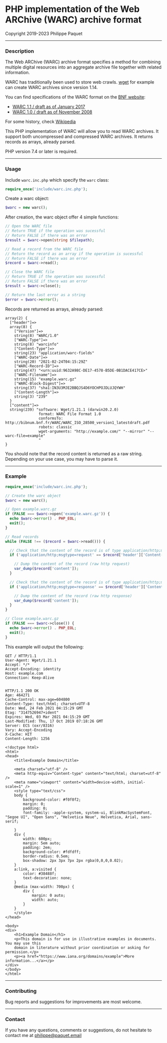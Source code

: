 # PHP implementation of the Web ARChive (WARC) archive format
Copyright 2019-2023 Philippe Paquet

---

### Description

The Web ARChive (WARC) archive format specifies a method for combining multiple digital resources into an aggregate archive file together with related information.

WARC has traditionally been used to store web crawls. [wget](https://www.gnu.org/software/wget/) for example can create WARC archives since version 1.14.

You can find specifications of the WARC format on the [BNF website](http://www.bnf.fr/):
* [WARC 1.1 / draft as of January 2017](http://bibnum.bnf.fr/WARC/WARC_ISO_28500_version1-1_latestdraft.pdf)
* [WARC 1.0 / draft as of November 2008](http://bibnum.bnf.fr/WARC/WARC_ISO_28500_version1_latestdraft.pdf)

For some history, check [Wikipedia](https://en.wikipedia.org/wiki/Web_ARChive)

This PHP implementation of WARC will allow you to read WARC archives. It support both uncompressed and compressed WARC archives. It returns records as arrays, already parsed.

PHP version 7.4 or later is required.

---

### Usage

Include `warc.inc.php` which specify the `warc` class:

```php
require_once('include/warc.inc.php');
```

Create a warc object:

```php
$warc = new warc();
```

After creation, the warc object offer 4 simple functions:

```php
// Open the WARC file
// Return TRUE if the operation was sucessful
// Return FALSE if there was an error
$result = $warc->open(string $filepath);
```

```php
// Read a record from the WARC file
// Return the record as an array if the operation is sucessful
// Return FALSE if there was an error
$record = $warc->read();
```

```php
// Close the WARC file
// Return TRUE if the operation was sucessful
// Return FALSE if there was an error
$result = $warc->close();
```

```php
// Return the last error as a string
$error = $warc->error();
```

Records are returned as arrays, already parsed:

```
array(2) {
  ["header"]=>
  array(8) {
    ["Version"]=>
    string(8) "WARC/1.0"
    ["WARC-Type"]=>
    string(8) "warcinfo"
    ["Content-Type"]=>
    string(23) "application/warc-fields"
    ["WARC-Date"]=>
    string(20) "2021-02-24T04:15:29Z"
    ["WARC-Record-ID"]=>
    string(47) "<urn:uuid:9632A98C-DE17-4578-B5DE-0B1DACE417CE>"
    ["WARC-Filename"]=>
    string(15) "example.warc.gz"
    ["WARC-Block-Digest"]=>
    string(37) "sha1:IN3U3MJE2BBQJS4D6YOCHPOJDLUJQYWH"
    ["Content-Length"]=>
    string(3) "239"
  }
  ["content"]=>
  string(239) "software: Wget/1.21.1 (darwin20.2.0)
               format: WARC File Format 1.0
               conformsTo: http://bibnum.bnf.fr/WARC/WARC_ISO_28500_version1_latestdraft.pdf
               robots: classic
               wget-arguments: "http://example.com/" "--mirror" "--warc-file=example"
               "
}
```

You should note that the record content is returned as a raw string. Depending on your use case, you may have to parse it.

---

### Example

```php
require_once('include/warc.inc.php');

// Create the warc object
$warc = new warc();

// Open example.warc.gz
if (FALSE === $warc->open('example.warc.gz')) {
  echo $warc->error() . PHP_EOL;
  exit();
}

// Read records
while (FALSE !== ($record = $warc->read())) {

  // Check that the content of the record is of type application/http;msgtype=request
  if ('application/http;msgtype=request' == $record['header']['Content-Type']) {

    // Dump the content of the record (raw http request)
    var_dump($record['content']);
  }

  // Check that the content of the record is of type application/http;msgtype=request
  if ('application/http;msgtype=response' == $record['header']['Content-Type']) {

    // Dump the content of the record (raw http response)
    var_dump($record['content']);
  }
}

// Close example.warc.gz
if (FALSE === $warc->close()) {
  echo $warc->error() . PHP_EOL;
  exit();
}
```

This example will output the following:

```http
GET / HTTP/1.1
User-Agent: Wget/1.21.1
Accept: */*
Accept-Encoding: identity
Host: example.com
Connection: Keep-Alive


HTTP/1.1 200 OK
Age: 464271
Cache-Control: max-age=604800
Content-Type: text/html; charset=UTF-8
Date: Wed, 24 Feb 2021 04:15:29 GMT
Etag: "3147526947+ident"
Expires: Wed, 03 Mar 2021 04:15:29 GMT
Last-Modified: Thu, 17 Oct 2019 07:18:26 GMT
Server: ECS (oxr/8316)
Vary: Accept-Encoding
X-Cache: HIT
Content-Length: 1256

<!doctype html>
<html>
<head>
    <title>Example Domain</title>

    <meta charset="utf-8" />
    <meta http-equiv="Content-type" content="text/html; charset=utf-8" />
    <meta name="viewport" content="width=device-width, initial-scale=1" />
    <style type="text/css">
    body {
        background-color: #f0f0f2;
        margin: 0;
        padding: 0;
        font-family: -apple-system, system-ui, BlinkMacSystemFont, "Segoe UI", "Open Sans", "Helvetica Neue", Helvetica, Arial, sans-serif;
        
    }
    div {
        width: 600px;
        margin: 5em auto;
        padding: 2em;
        background-color: #fdfdff;
        border-radius: 0.5em;
        box-shadow: 2px 3px 7px 2px rgba(0,0,0,0.02);
    }
    a:link, a:visited {
        color: #38488f;
        text-decoration: none;
    }
    @media (max-width: 700px) {
        div {
            margin: 0 auto;
            width: auto;
        }
    }
    </style>    
</head>

<body>
<div>
    <h1>Example Domain</h1>
    <p>This domain is for use in illustrative examples in documents. You may use this
    domain in literature without prior coordination or asking for permission.</p>
    <p><a href="https://www.iana.org/domains/example">More information...</a></p>
</div>
</body>
</html>

```

---

### Contributing

Bug reports and suggestions for improvements are most welcome.

---

### Contact

If you have any questions, comments or suggestions, do not hesitate to contact me at philippe@paquet.email
